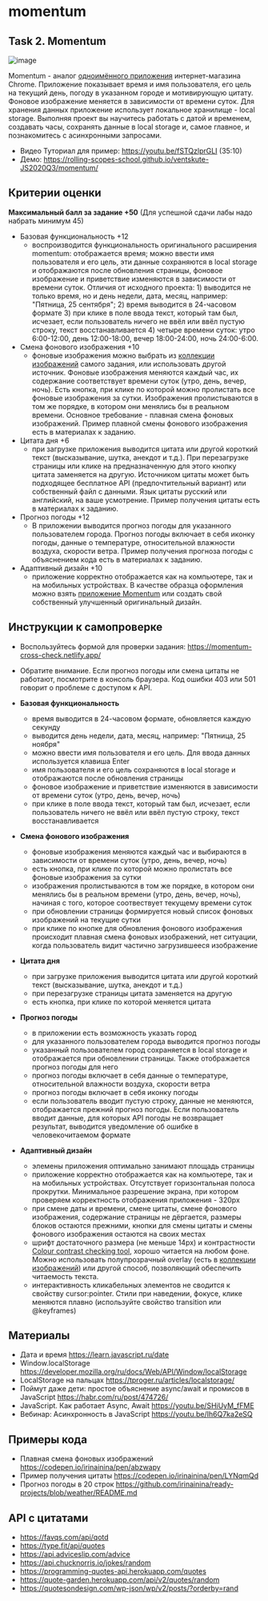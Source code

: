 # momentum

## Task 2. Momentum

![image](https://user-images.githubusercontent.com/43153354/113619235-6a0a8300-9661-11eb-8a56-06e3440f45aa.png)

Momentum - аналог [одноимённого приложения](https://chrome.google.com/webstore/detail/momentum/laookkfknpbbblfpciffpaejjkokdgca?hl=ru) интернет-магазина Chrome. Приложение показывает время и имя пользователя, его цель на текущий день, погоду в указанном городе и мотивирующую цитату. Фоновое изображение меняется в зависимости от времени суток. Для хранения данных приложение использует локальное хранилище - local storage. Выполняя проект вы научитесь работать с датой и временем, создавать часы, сохранять данные в local storage и, самое главное, и познакомитесь с асинхронными запросами. 

- Видео Туториал для пример: https://youtu.be/fSTQzlprGLI (35:10)
- Демо: https://rolling-scopes-school.github.io/ventskute-JS2020Q3/momentum/

## Критерии оценки

**Максимальный балл за задание +50** (Для успешной сдачи лабы надо набрать минимум 45)

- Базовая функциональность +12
  - воспроизводится функциональность оригинального расширения momentum: отображается время; можно ввести имя пользователя и его цель, эти данные сохраняются в local storage и отображаются после обновления страницы, фоновое изображение и приветствие изменяются в зависимости от времени суток. Отличия от исходного проекта: 1) выводится не только время, но и день недели, дата, месяц, например: "Пятница, 25 сентября"; 2) время выводится в 24-часовом формате 3) при клике в поле ввода текст, который там был, исчезает, если пользователь ничего не ввёл или ввёл пустую строку, текст восстанавливается 4) четыре времени суток: утро 6:00-12:00, день 12:00-18:00, вечер 18:00-24:00, ночь 24:00-6:00.
- Смена фонового изображения +10
  - фоновые изображения можно выбрать из [коллекции изображений](https://github.com/irinainina/ready-projects/tree/momentum/momentum/assets/images) самого задания, или использовать другой источник. Фоновые изображения меняются каждый час, их содержание соответствует времени суток (утро, день, вечер, ночь). Есть кнопка, при клике по которой можно пролистать все фоновые изображения за сутки. Изображения пролистываются в том же порядке, в котором они менялись бы в реальном времени. Основное требование - плавная смена фоновых изображений. Пример плавной смены фонового изображения есть в материалах к заданию. 
- Цитата дня +6
  - при загрузке приложения выводится цитата или другой короткий текст (высказывание, шутка, анекдот и т.д.). При перезагрузке страницы или клике на предназначенную для этого кнопку цитата заменяется на другую. Источником цитаты может быть подходящее бесплатное API (предпочтительный вариант) или собственный файл с данными. Язык цитаты русский или английский, на ваше усмотрение. Пример получения цитаты есть в материалах к заданию.
- Прогноз погоды +12
  - В приложении выводится прогноз погоды для указанного пользователем города. Прогноз погоды включает в себя иконку погоды, данные о температуре, относительной влажности воздуха, скорости ветра. Пример получения прогноза погоды с объяснением кода есть в материалах к заданию.
- Адаптивный дизайн +10
  - приложение корректно отображается как на компьютере, так и на мобильных устройствах. В качестве образца оформления можно взять [приложение Momentum](https://chrome.google.com/webstore/detail/momentum/laookkfknpbbblfpciffpaejjkokdgca?hl=ru) или создать свой собственный улучшенный оригинальный дизайн.
  
## Инструкции к самопроверке
- Воспользуйтесь формой для проверки задания: https://momentum-cross-check.netlify.app/
- Обратите внимание. Если прогноз погоды или смена цитаты не работают, посмотрите в консоль браузера. Код ошибки 403 или 501 говорит о проблеме с доступом к API.

- **Базовая функциональность**
  - время выводится в 24-часовом формате, обновляется каждую секунду 
  - выводится день недели, дата, месяц, например: "Пятница, 25 ноября"
  - можно ввести имя пользователя и его цель. Для ввода данных используется клавиша Enter
  - имя пользователя и его цель сохраняются в local storage и отображаются после обновления страницы
  - фоновое изображение и приветствие изменяются в зависимости от времени суток (утро, день, вечер, ночь)
  - при клике в поле ввода текст, который там был, исчезает, если пользователь ничего не ввёл или ввёл пустую строку, текст восстанавливается
- **Смена фонового изображения**
  - фоновые изображения меняются каждый час и выбираются в зависимости от времени суток (утро, день, вечер, ночь)
  - есть кнопка, при клике по которой можно пролистать все фоновые изображения за сутки
  - изображения пролистываются в том же порядке, в котором они менялись бы в реальном времени (утро, день, вечер, ночь), начиная с того, которое соотвествует текущему времени суток
  - при обновлении страницы формируется новый список фоновых изображений на текущие сутки
  - при клике по кнопке для обновления фонового изображения происходит плавная смена фоновых изображений, нет ситуации, когда пользователь видит частично загрузившееся изображение
- **Цитата дня**
  - при загрузке приложения выводится цитата или другой короткий текст (высказывание, шутка, анекдот и т.д.)
  - при перезагрузке страницы цитата заменяется на другую
  - есть кнопка, при клике по которой меняется цитата
- **Прогноз погоды**
  - в приложении есть возможность указать город
  - для указанного пользователем города выводится прогноз погоды
  - указанный пользователем город сохраняется в local storage и отображается при обновлении страницы. Также отображается прогноз погоды для него
  - прогноз погоды включает в себя данные о температуре, относительной влажности воздуха, скорости ветра
  - прогноз погоды включает в себя иконку погоды 
  - если пользователь вводит пустую строку, данные не меняются, отображается прежний прогноз погоды. Если пользователь вводит данные, для которых API погоды не возвращает результат, выводится уведомление об ошибке в человекочитаемом формате
- **Адаптивный дизайн**
  - элемены приложения оптимально занимают площадь страницы
  - приложение корректно отображается как на компьютере, так и на мобильных устройствах. Отсутствует горизонтальная полоса прокрутки. Минимальное разрешение экрана, при котором проверяем корректность отображения приложения - 320px
  - при смене даты и времени, смене цитаты, смене фонового изображения, содержание страницы не дёргается, размеры блоков остаются прежними, кнопки для смены цитаты и смены фонового изображения остаются на своих местах
  - шрифт достаточного размера (не меньше 14рх) и контрастности [Colour contrast checking tool](https://www.bl2.ru/programing/colourcontrastcheck.html), хорошо читается на любом фоне. Можно использовать полупрозрачный overlay (есть в [коллекции изображений](https://github.com/irinainina/ready-projects/tree/momentum/momentum/assets/images)) или другой способ, позволяющий обеспечить читаемость текста.
  - интерактивность кликабельных элементов не сводится к свойству cursor:pointer. Стили при наведении, фокусе, клике меняются плавно (используйте свойство transition или @keyframes)

## Материалы

- Дата и время https://learn.javascript.ru/date
- Window.localStorage https://developer.mozilla.org/ru/docs/Web/API/Window/localStorage
- LocalStorage на пальцах https://tproger.ru/articles/localstorage/
- Поймут даже дети: простое объяснение async/await и промисов в JavaScript https://habr.com/ru/post/474726/
- JavaScript. Как работает Async, Await https://youtu.be/SHiUyM_fFME
- Вебинар: Асинхронность в JavaScript https://youtu.be/Ih6Q7ka2eSQ

## Примеры кода

- Плавная смена фоновых изображений https://codepen.io/irinainina/pen/abzwapy
- Пример получения цитаты https://codepen.io/irinainina/pen/LYNqmQd
- Прогноз погоды в 20 строк https://github.com/irinainina/ready-projects/blob/weather/README.md

## API с цитатами

- https://favqs.com/api/qotd
- https://type.fit/api/quotes
- https://api.adviceslip.com/advice
- https://api.chucknorris.io/jokes/random
- https://programming-quotes-api.herokuapp.com/quotes
- https://quote-garden.herokuapp.com/api/v2/quotes/random
- https://quotesondesign.com/wp-json/wp/v2/posts/?orderby=rand
